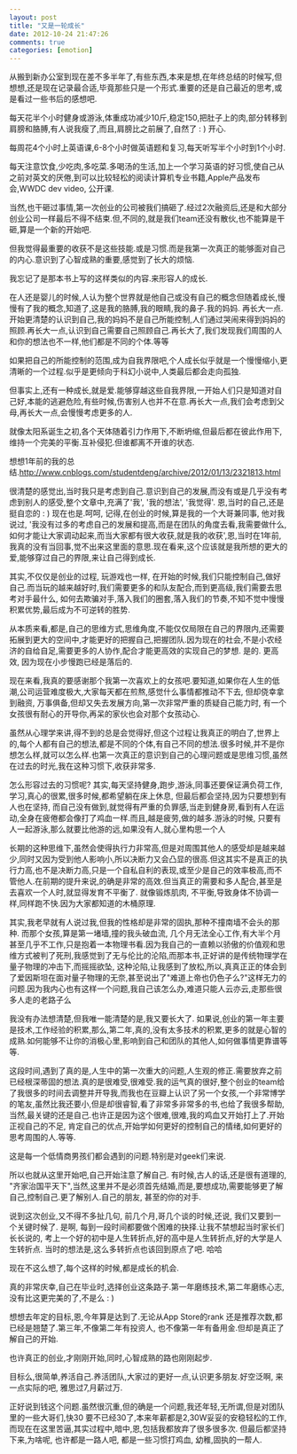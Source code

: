 ```yaml
---
layout: post
title: "又是一轮成长"
date: 2012-10-24 21:47:26
comments: true
categories: [emotion]
---
```


从搬到新办公室到现在差不多半年了,有些东西,本来是想,在年终总结的时候写,但想想,还是现在记录最合适,毕竟那些只是一个形式.重要的还是自己最近的思考,或是看过一些书后的感想吧.

每天花半个小时健身或游泳,体重成功减少10斤,稳定150,把肚子上的肉,部分转移到肩膀和胳膊,有人说我瘦了,而且,肩膀比之前展了,自然了 : ) 开心.

每周花4个小时上英语课,6-8个小时做英语题和复习,每天听写半个小时到1个小时.

每天注意饮食,少吃肉,多吃菜.多喝汤的生活,加上一个学习英语的好习惯,使自己从之前对英文的厌倦,到可以比较轻松的阅读计算机专业书籍,Apple产品发布会,WWDC dev video, 公开课.

当然,也干砸过事情,第一次创业的公司被我们搞砸了.经过2次融资后,还是和大部分创业公司一样最后不得不结束.但,不同的,就是我们team还没有散伙,也不能算是干砸,算是一个新的开始吧.

但我觉得最重要的收获不是这些技能.或是习惯.而是我第一次真正的能够面对自己的内心.意识到了心智成熟的重要,感觉到了长大的烦恼.

我忘记了是那本书上写的这样类似的内容.来形容人的成长.

在人还是婴儿的时候,人认为整个世界就是他自己或没有自己的概念但随着成长,慢慢有了我的概念,知道了,这是我的胳膊,我的眼睛,我的鼻子.我的妈妈. 再长大一点.开始更清楚的认识到自己,我的妈妈不是自己所能控制,人们通过哭闹来得到妈妈的照顾.再长大一点,认识到自己需要自己照顾自己.再长大了,我们发现我们周围的人和你的想法也不一样,他们都是不同的个体.等等

如果把自己的所能控制的范围,成为自我界限吧,个人成长似乎就是一个慢慢缩小,更清晰的一个过程.似乎是更倾向于科幻小说中,人类最后都会走向孤独.

但事实上,还有一种成长,就是爱.能够穿越这些自我界限,一开始人们只是知道对自己好,本能的逃避危险,有些时候,伤害别人也并不在意.再长大一点,我们会考虑到父母,再长大一点,会慢慢考虑更多的人.

就像太阳系诞生之初,各个天体随着引力作用下,不断坍缩,但最后都在彼此作用下,维持一个完美的平衡.互补侵犯.但谁都离不开谁的状态.

想想1年前的我的总结.http://www.cnblogs.com/studentdeng/archive/2012/01/13/2321813.html

很清楚的感觉出,当时我只是考虑到自己.意识到自己的发展,而没有或是几乎没有考虑到别人的感受,整个文章中,充满了'我', '我的想法', '我觉得'. 恩,当时的自己,还是挺自恋的 : ) 现在也是.呵呵, 记得,在创业的时候,算是我的一个大哥兼同事, 他对我说过, '我没有过多的考虑自己的发展和提高,而是在团队的角度去看,我需要做什么,如何才能让大家调动起来,而当大家都有很大收获,就是我的收获',恩,当时在1年前,我真的没有当回事,觉不出来这里面的意思.现在看来,这个应该就是我所想的更大的爱,能够穿过自己的界限,来让自己得到成长.

其实,不仅仅是创业的过程, 玩游戏也一样, 在开始的时候,我们只能控制自己,做好自己.而当玩的越来越好时,我们需要更多的和队友配合,而到更高级,我们需要去思考对手最什么, 如何去欺骗对手,落入我们的圈套,落入我们的节奏,不知不觉中慢慢积累优势,最后成为不可逆转的胜势.

从本质来看,都是,自己的思维方式,思维角度,不能仅仅局限在自己的界限内,还需要拓展到更大的空间中,才能更好的把握自己,把握团队.因为现在的社会,不是小农经济的自给自足,需要更多的人协作,配合才能更高效的实现自己的梦想. 是的. 更高效, 因为现在小步慢跑已经是落后的.

现在来看,我真的要感谢那个我第一次喜欢上的女孩吧.要知道,如果你在人生的低潮,公司运营难度极大,大家每天都在煎熬,感觉什么事情都推动不下去, 但却侥幸拿到融资, 万事俱备,但却又失去发展方向,第一次非常严重的质疑自己能力时, 有一个女孩很有耐心的开导你,再呆的家伙也会对那个女孩动心.

虽然从心理学来讲,得不到的总是会觉得好,但这个过程让我真正的明白了,世界上的,每个人都有自己的想法,都是不同的个体,有自己不同的想法.很多时候,并不是你想怎么样,就可以怎么样.也第一次真正的意识到自己的心理问题或是思维习惯,虽然在过去的时光,我在这种习惯下,收获非常多.

怎么形容过去的习惯呢?
其实,每天坚持健身,跑步,游泳,同事还要保证满负荷工作,学习,真心的很累,很多时候,都希望躺在床上休息, 但最后都会坚持,因为只要想到有人也在坚持, 而自己没有做到,就觉得有严重的负罪感,当走到健身房,看到有人在运动,全身在疲倦都会像打了鸡血一样.而且,越是疲劳,做的越多.游泳的时候, 只要有人一起游泳,那么就要比他游的远,如果没有人,就心里构思一个人

长期的这种思维下,虽然会使得执行力非常高,但是对周围其他人的感受却是越来越少,同时又因为受到他人影响小,所以决断力又会凸显的很高.但这其实不是真正的执行力高,也不是决断力高,只是一个自私自利的表现,或至少是自己的效率极高,而不管他人.在前期的提升来说,的确是非常的高效.但当真正的需要和多人配合,甚至是去喜欢一个人时,就显得发育不平衡了. 就像锻炼肌肉, 不平衡,导致身体不协调一样,同样跑不快.因为大家都知道的木桶原理.

其实,我老早就有人说过我,但我的性格却是非常的固执,那种不撞南墙不会头的那种. 而那个女孩,算是第一堵墙,撞的我头破血流, 几个月无法全心工作,有大半个月甚至几乎不工作,只是抱着一本物理书看.因为我自己的一直赖以骄傲的价值观和思维方式被判了死刑,我感觉到了无与伦比的沦陷,而那本书,正好讲的是传统物理学在量子物理的冲击下,而摇摇欲坠, 这种沦陷,让我感到了放松,所以,真真正正的体会到了爱因斯坦在面对量子物理的无奈,甚至说出了"难道上帝也仍色子么?"这样无力的问题.因为我内心也有这样一个问题,我自己该怎么办,难道只能人云亦云,走那些很多人走的老路子么

我没有办法想清楚,但我唯一能清楚的是,我又要长大了. 如果说,创业的第一年主要是技术,工作经验的积累,那么,第二年,真的,没有太多技术的积累,更多的就是心智的成熟.如何能够不让你的消极心里,影响到自己和团队的其他人,如何做事情更靠谱等等.

这段时间,遇到了真的是,人生中的第一次重大的问题,人生观的修正.需要放弃之前已经根深蒂固的想法.真的是很难受,很难受.我的运气真的很好,整个创业的team给了我很多的时间去调整并开导我,而我也在豆瓣上认识了另一个女孩,一个非常博学的笔友,虽然比我还要小,但是却很睿智,看了非常多非常多的书,也给了我很多帮助,当然,最关键的还是自己.也许正是因为这个很难,很难,我的鸡血又开始打上了.开始正视自己的不足, 肯定自己的优点,开始学如何更好的控制自己的情绪,如何更好的思考周围的人.等等.

这是每一个低情商男孩们都会遇到的问题.特别是对geek们来说.

所以也就从这里开始吧,自己开始注意了解自己. 有时候,古人的话,还是很有道理的, "齐家治国平天下",当然,这里并不是必须首先结婚,而是,要想成功,需要能够更了解自己,控制自己.更了解别人.自己的朋友, 甚至的你的对手.

说到这次创业,又不得不多扯几句, 前几个月,哥几个谈的时候,还说, 我们又要到一个关键时候了. 是啊, 每到一段时间都要做个困难的抉择.让我不禁想起当时家长们长长说的, 考上一个好的初中是人生转折点,好的高中是人生转折点,好的大学是人生转折点. 当时的想法是,这么多转折点也该回到原点了吧. 哈哈

现在不这么想了,每个这样的时候,都是成长的机会.

真的非常庆幸,自己在毕业时,选择创业这条路子.第一年磨练技术,第二年磨练心志,没有比这更完美的了,不是么 : )

想想去年定的目标,恩,今年算是达到了.无论从App Store的rank 还是推荐次数,都已经是翘楚了.第三年,不像第二年有投资人, 也不像第一年有备用金.但却是真正了解自己的开始.

也许真正的创业,才刚刚开始,同时,心智成熟的路也刚刚起步.

目标么,很简单,养活自己.养活团队,大家过的更好一点,认识更多朋友.好空泛啊, 来一点实际的吧, 雅思过7,月薪过万.

正好说到钱这个问题.虽然很沉重,但的确是一个问题,我还年轻,无所谓,但是对团队里的一些大哥们,快30 要不已经30了,本来年薪都是2,30W妥妥的安稳轻松的工作,而现在在这里苦逼,其实过程中,暗中,恩,包括我都放弃了很多很多次.
但最后都坚持下来,为啥呢, 也许都是一路人吧, 都是一些习惯打鸡血, 幼稚,固执的一帮人.
